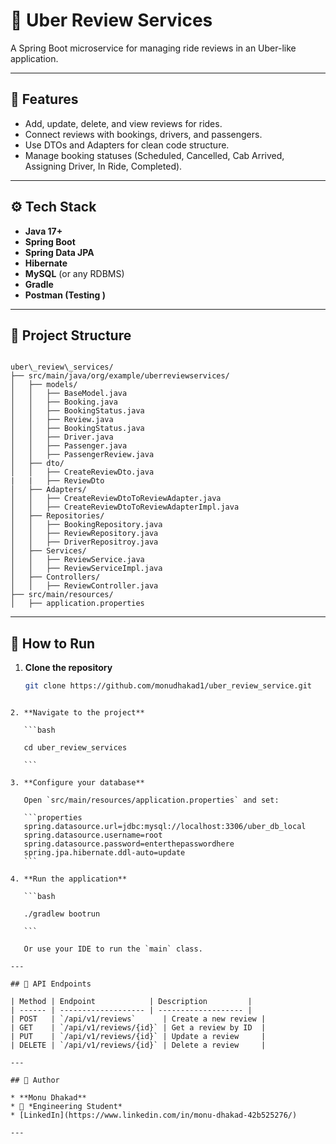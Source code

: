 # 🚖 Uber Review Services

A Spring Boot microservice for managing ride reviews in an Uber-like application.

---

## 📌 Features

- Add, update, delete, and view reviews for rides.
- Connect reviews with bookings, drivers, and passengers.
- Use DTOs and Adapters for clean code structure.
- Manage booking statuses (Scheduled, Cancelled, Cab Arrived, Assigning Driver, In Ride, Completed).

---

## ⚙️ Tech Stack

- **Java 17+**
- **Spring Boot**
- **Spring Data JPA**
- **Hibernate**
- **MySQL** (or any RDBMS)
- **Gradle**
- **Postman (Testing )**

---

## 📁 Project Structure

```

uber\_review\_services/
├── src/main/java/org/example/uberreviewservices/
│   ├── models/
│   │   ├── BaseModel.java
│   │   ├── Booking.java
│   │   ├── BookingStatus.java
│   │   ├── Review.java
│   │   ├── BookingStatus.java
│   │   ├── Driver.java
│   │   ├── Passenger.java
│   │   ├── PassengerReview.java
│   ├── dto/
│   │   ├── CreateReviewDto.java
|   |   ├── ReviewDto
│   ├── Adapters/
│   │   ├── CreateReviewDtoToReviewAdapter.java
│   │   ├── CreateReviewDtoToReviewAdapterImpl.java
│   ├── Repositories/
│   │   ├── BookingRepository.java
│   │   ├── ReviewRepository.java
│   │   ├── DriverRepositroy.java
│   ├── Services/
│   │   ├── ReviewService.java
│   │   ├── ReviewServiceImpl.java
│   ├── Controllers/
│   │   ├── ReviewController.java
├── src/main/resources/
│   ├── application.properties

````

---

## 🚀 How to Run

1. **Clone the repository**
   ```bash
   git clone https://github.com/monudhakad1/uber_review_service.git
````

2. **Navigate to the project**

   ```bash

   cd uber_review_services

   ```

3. **Configure your database**

   Open `src/main/resources/application.properties` and set:

   ```properties
   spring.datasource.url=jdbc:mysql://localhost:3306/uber_db_local
   spring.datasource.username=root
   spring.datasource.password=enterthepasswordhere
   spring.jpa.hibernate.ddl-auto=update
   ```

4. **Run the application**

   ```bash

   ./gradlew bootrun

   ```

   Or use your IDE to run the `main` class.

---

## 📡 API Endpoints

| Method | Endpoint            | Description         |
| ------ | ------------------- | ------------------- |
| POST   | `/api/v1/reviews`      | Create a new review |
| GET    | `/api/v1/reviews/{id}` | Get a review by ID  |
| PUT    | `/api/v1/reviews/{id}` | Update a review     |
| DELETE | `/api/v1/reviews/{id}` | Delete a review     |

---

## 👤 Author

* **Monu Dhakad**
* 📌 *Engineering Student*
* [LinkedIn](https://www.linkedin.com/in/monu-dhakad-42b525276/)

---


